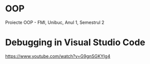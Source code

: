 # OOP
Proiecte OOP - FMI, Unibuc, Anul 1, Semestrul 2


# Debugging in Visual Studio Code  
https://www.youtube.com/watch?v=G9gnSGKYIg4
